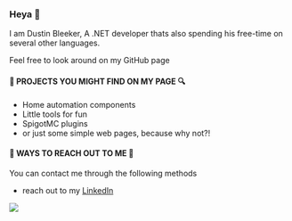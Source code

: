 ### Heya 👋 
I am Dustin Bleeker, A .NET developer thats also spending his free-time on several other languages.

Feel free to look around on my GitHub page


#### 🔎 PROJECTS YOU MIGHT FIND ON MY PAGE 🔍
- Home automation components
- Little tools for fun
- SpigotMC plugins
- or just some simple web pages, because why not?!



#### 📱 WAYS TO REACH OUT TO ME 📱
You can contact me through the following methods
- reach out to my [LinkedIn](https://nl.linkedin.com/in/dustinbleeker)

![](https://gpvc.arturio.dev/DustSwiffer)


